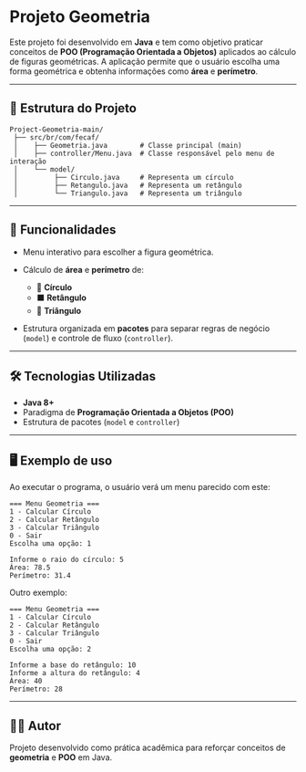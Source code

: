 # Projeto Geometria

Este projeto foi desenvolvido em **Java** e tem como objetivo praticar conceitos de **POO (Programação Orientada a Objetos)** aplicados ao cálculo de figuras geométricas. A aplicação permite que o usuário escolha uma forma geométrica e obtenha informações como **área** e **perímetro**.

---

## 📂 Estrutura do Projeto

```
Project-Geometria-main/
 ├── src/br/com/fecaf/
 │    ├── Geometria.java        # Classe principal (main)
 │    ├── controller/Menu.java  # Classe responsável pelo menu de interação
 │    └── model/
 │         ├── Circulo.java     # Representa um círculo
 │         ├── Retangulo.java   # Representa um retângulo
 │         └── Triangulo.java   # Representa um triângulo
   ```

---

## 📖 Funcionalidades

* Menu interativo para escolher a figura geométrica.
* Cálculo de **área** e **perímetro** de:

  * 🔵 **Círculo**
  * ⬛ **Retângulo**
  * 🔺 **Triângulo**
* Estrutura organizada em **pacotes** para separar regras de negócio (`model`) e controle de fluxo (`controller`).

---

## 🛠️ Tecnologias Utilizadas

* **Java 8+**
* Paradigma de **Programação Orientada a Objetos (POO)**
* Estrutura de pacotes (`model` e `controller`)

---

## 🖥️ Exemplo de uso

Ao executar o programa, o usuário verá um menu parecido com este:

```
=== Menu Geometria ===
1 - Calcular Círculo
2 - Calcular Retângulo
3 - Calcular Triângulo
0 - Sair
Escolha uma opção: 1

Informe o raio do círculo: 5
Área: 78.5
Perímetro: 31.4
```

Outro exemplo:

```
=== Menu Geometria ===
1 - Calcular Círculo
2 - Calcular Retângulo
3 - Calcular Triângulo
0 - Sair
Escolha uma opção: 2

Informe a base do retângulo: 10
Informe a altura do retângulo: 4
Área: 40
Perímetro: 28
```
---

## 👨‍💻 Autor

Projeto desenvolvido como prática acadêmica para reforçar conceitos de **geometria** e **POO** em Java.
